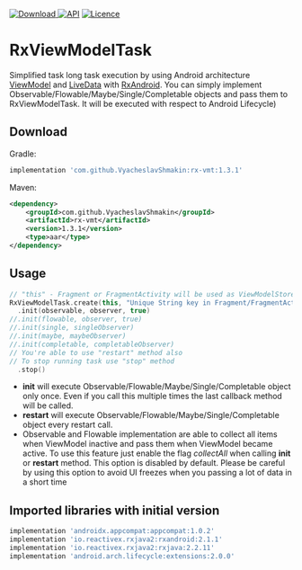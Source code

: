 [ ![Download](https://api.bintray.com/packages/vshmakin/maven/rx-vmt/images/download.svg) ](https://bintray.com/vshmakin/maven/rx-vmt/_latestVersion)
[![API](https://img.shields.io/badge/API-16%2B-brightgreen.svg?style=flat)](https://android-arsenal.com/api?level=16)
[![Licence](https://img.shields.io/badge/Licence-Apache2-blue.svg)](http://www.apache.org/licenses/LICENSE-2.0)

# RxViewModelTask
Simplified task long task execution by using Android architecture [ViewModel](https://developer.android.com/reference/android/arch/lifecycle/ViewModel) and [LiveData](https://developer.android.com/topic/libraries/architecture/livedata) with [RxAndroid](https://github.com/ReactiveX/RxAndroid).
You can simply implement Observable/Flowable/Maybe/Single/Completable objects and pass them to RxViewModelTask. It will be executed with respect to Android Lifecycle)

Download
--------

Gradle:

```groovy
implementation 'com.github.VyacheslavShmakin:rx-vmt:1.3.1'
```

Maven:

```xml
<dependency>
    <groupId>com.github.VyacheslavShmakin</groupId>
    <artifactId>rx-vmt</artifactId>
    <version>1.3.1</version>
    <type>aar</type>
</dependency>
```
Usage
-----
``` kotlin
// "this" - Fragment or FragmentActivity will be used as ViewModelStoreOwner and LifeCycleOwner
RxViewModelTask.create(this, "Unique String key in Fragment/FragmentActivity")
  .init(observable, observer, true)
//.init(flowable, observer, true)
//.init(single, singleObserver)
//.init(maybe, maybeObserver)
//.init(completable, completableObserver)
// You're able to use "restart" method also
// To stop running task use "stop" method
  .stop()
```
- **init** will execute Observable/Flowable/Maybe/Single/Completable object only once.
Even if you call this multiple times the last callback method will be called.
- **restart** will execute Observable/Flowable/Maybe/Single/Completable object every restart call.
- Observable and Flowable implementation are able to collect all items when ViewModel inactive and pass them when ViewModel became active.
To use this feature just enable the flag *collectAll* when calling **init** or **restart** method. This option is disabled by default.
Please be careful by using this option to avoid UI freezes when you passing a lot of data in a short time

Imported libraries with initial version
--------
```groovy
implementation 'androidx.appcompat:appcompat:1.0.2'
implementation 'io.reactivex.rxjava2:rxandroid:2.1.1'
implementation 'io.reactivex.rxjava2:rxjava:2.2.11'
implementation 'android.arch.lifecycle:extensions:2.0.0'
```
